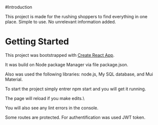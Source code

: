 #Introduction

This project is made for the rushing shoppers to find everything in one place. Simple to use. No unrelevant information added.

# Getting Started

This project was bootstrapped with [Create React App](https://github.com/facebook/create-react-app).

It was build on Node package Manager via file package.json.

Also was used the following libraries: node.js, My SQL database, and Mui Material.

To start the project simply entrer npm start and you will get it running.

The page will reload if you make edits.\

You will also see any lint errors in the console.

Some routes are protected. For authentification was used JWT token.

